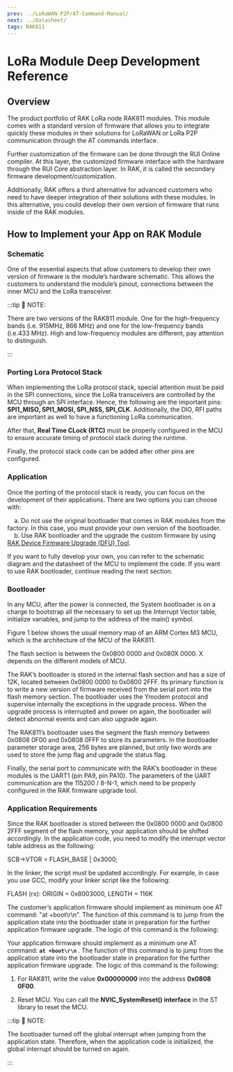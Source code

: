 ```yaml
---
prev: ../LoRaWAN-P2P/AT-Command-Manual/
next: ../Datasheet/
tags: RAK811
---
```


# LoRa Module Deep Development Reference

## Overview

The product portfolio of RAK LoRa node RAK811 modules. This module comes with a standard version of firmware that allows you to integrate quickly these modules in their solutions for LoRaWAN or LoRa P2P communication through the AT commands interface.

Further customization of the firmware can be done through the RUI Online compiler. At this layer, the customized firmware interface with the hardware through the RUI Core abstraction layer. In RAK, it is called the secondary firmware development/customization.  

Additionally, RAK offers a third alternative for advanced customers who need to have deeper integration of their solutions with these modules. In this alternative, you could develop their own version of firmware that runs inside of the RAK modules.


## How to Implement your App on RAK Module

### Schematic


One of the essential aspects that allow customers to develop their own version of firmware is the module’s hardware schematic. This allows the customers to understand the module’s pinout, connections between the inner MCU and the LoRa transceiver.

:::tip 📝 NOTE:

There are two versions of the RAK811 module. One for the high-frequency bands (i.e. 915MHz, 866 MHz) and one for the low-frequency bands (i.e.433 MHz). High and low-frequency modules are different, pay attention to distinguish.

:::

### Porting Lora Protocol Stack

When implementing the LoRa protocol stack, special attention must be paid in the SPI connections, since the LoRa transceivers are controlled by the MCU through an SPI interface. Hence, the following are the important pins: **SPI1_MISO, SPI1_MOSI, SPI_NSS, SPI_CLK**. Additionally, the DIO, RFI paths are important as well to have a functioning LoRa communication.

After that, **Real Time CLock (RTC)** must be properly configured in the MCU to ensure accurate timing of protocol stack during the runtime.

Finally, the protocol stack code can be added after other pins are configured.

### Application

Once the porting of the protocol stack is ready, you can focus on the development of their applications. There are two options you can choose with: 

&nbsp;&nbsp;&nbsp;&nbsp;a. Do not use the original bootloader that comes in RAK modules from the factory. In this case, you must provide your own version of the bootloader. 
<br>
&nbsp;&nbsp;&nbsp;&nbsp;b. Use RAK bootloader and the upgrade the custom firmware by using [RAK Device Firmware Upgrade (DFU) Tool](https://downloads.rakwireless.com/LoRa/Tools/RAK_Device_Firmware_Upgrade_tool/).

If you want to fully develop your own, you can refer to the schematic diagram and the datasheet of the MCU to implement the code. If you want to use RAK bootloader, continue reading the next section.

### Bootloader

In any MCU, after the power is connected, the System bootloader is on a charge to bootstrap all the necessary to set up the Interrupt Vector table, initialize variables, and jump to the address of the main() symbol.

Figure 1 below shows the usual memory map of an ARM Cortex M3 MCU, which is the architecture of the MCU of the RAK811.

<rk-img
  src="/assets/images/wisduo/rak811-module/deep-development/memory-map.png"
  width="80%"
  caption="Usual memory map for an ARM Cortex M4 MCU"
/>

The flash section is between the 0x0800 0000 and 0x080X 0000. X depends on the different models of MCU.

The RAK’s bootloader is stored in the internal flash section and has a size of 12K, located between 0x0800 0000 to 0x0800 2FFF. Its primary function is to write a new version of firmware received from the serial port into the flash memory section. The bootloader uses the Ymodem protocol and supervise internally the exceptions in the upgrade process. When the upgrade process is interrupted and power on again, the bootloader will detect abnormal events and can also upgrade again.

The RAK811’s bootloader uses the segment the flash memory between 0x0808 0F00 and 0x0808 0FFF to store its parameters. 
In the bootloader parameter storage area, 256 bytes are planned, but only two words are used to store the jump flag and upgrade the status flag.

Finally, the serial port to communicate with the RAK’s bootloader in these modules is the UART1 (pin PA9, pin PA10). The parameters of the UART communication are the 115200 / 8-N-1, which need to be properly configured in the RAK firmware upgrade tool. 

### Application Requirements

Since the RAK bootloader is stored between the 0x0800 0000 and 0x0800 2FFF segment of the flash memory, your application should be shifted accordingly. In the application code, you need to modify the interrupt vector table address as the following:

SCB->VTOR = FLASH_BASE | 0x3000;

In the linker, the script must be updated accordingly. For example, in case you use GCC, modify your linker script like the following:

FLASH (rx): ORIGIN = 0x8003000, LENGTH = 116K

The customer’s application firmware should implement as minimum one AT command: "at +boot\r\n". The function of this command is to jump from the application state into the bootloader state in preparation for the further application firmware upgrade. The logic of this command is the following:

Your application firmware should implement as a minimum one AT command: <b>`at +boot\r\n` </b>. The function of this command is to jump from the application state into the bootloader state in preparation for the further application firmware upgrade. The logic of this command is the following:


1. For RAK811, write the value **0x00000000** into the address **0x0808 0F00**. 

2. Reset MCU. You can call the **NVIC_SystemReset() interface** in the ST library to reset the MCU.

:::tip 📝 NOTE:

The bootloader turned off the global interrupt when jumping from the application state. Therefore, when the application code is initialized, the global interrupt should be turned on again.

:::